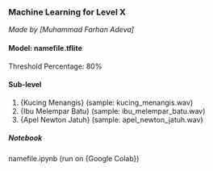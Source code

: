 ### Machine Learning for Level X
*Made by [Muhammad Farhan Adeva]*

#### Model: namefile.tflite
Threshold Percentage: 80%

#### Sub-level
1. {Kucing Menangis} (sample: kucing_menangis.wav)
2. {Ibu Melempar Batu} (sample: ibu_melempar_batu.wav)
3. {Apel Newton Jatuh} (sample: apel_newton_jatuh.wav)

##### Notebook
namefile.ipynb (run on {Google Colab})
